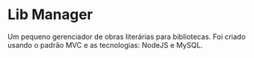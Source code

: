 # Lib Manager
 Um pequeno gerenciador de obras literárias para bibliotecas. Foi criado usando o padrão MVC e as tecnologias: NodeJS e MySQL. 
